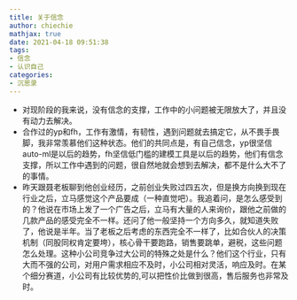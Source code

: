 ```yaml
---
title: 关于信念
author: chiechie
mathjax: true
date: 2021-04-18 09:51:38
tags:
- 信念
- 认识自己
categories: 
- 沉思录
---
```


- 对现阶段的我来说，没有信念的支撑，工作中的小问题被无限放大了，并且没有动力去解决。
- 合作过的yp和fh，工作有激情，有韧性，遇到问题就去搞定它，从不畏手畏脚，我非常羡慕他们这种状态。他们的共同点是，有自己信念，yp很坚信auto-ml是以后的趋势，fh坚信低门槛的建模工具是以后的趋势，他们有信念支撑，所以工作中遇到的问题，很自然地就会想到去解决，都不是什么大不了的事情。
- 昨天跟聂老板聊到他创业经历，之前创业失败过四五次，但是换方向换到现在行业之后，立马感觉这个产品要成（一种直觉吧）。我追着问，是怎么感受到的？他说在市场上发了一个广告之后，立马有大量的人来询价，跟他之前做的几款产品的感受完全不一样。还问了他一般坚持一个方向多久，就知道失败了，他说是半年。当了老板之后考虑的东西完全不一样了，比如合伙人的决策机制（同股同权肯定要垮），核心骨干要跑路，销售要跳单，避税，这些问题怎么处理。这种小公司竞争过大公司的特殊之处是什么？他们这个行业，只有大而不强的公司，对用户需求相应不及时，小公司相对灵活，响应及时。在某个细分赛道，小公司有比较优势的,可以把性价比做到很高，售后服务也非常及时。
